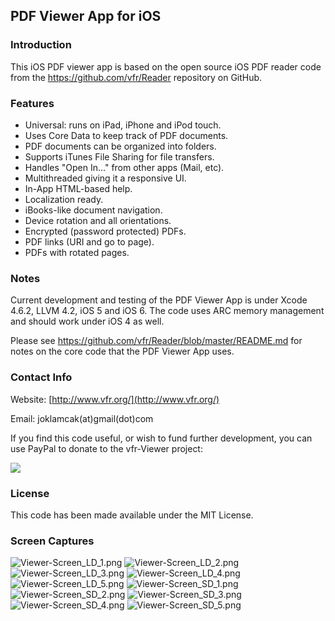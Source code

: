 
## PDF Viewer App for iOS

### Introduction

This iOS PDF viewer app is based on the open source iOS PDF reader
code from the https://github.com/vfr/Reader repository on GitHub.

### Features

 - Universal: runs on iPad, iPhone and iPod touch.
 - Uses Core Data to keep track of PDF documents.
 - PDF documents can be organized into folders.
 - Supports iTunes File Sharing for file transfers.
 - Handles "Open In..." from other apps (Mail, etc).
 - Multithreaded giving it a responsive UI.
 - In-App HTML-based help.
 - Localization ready.
 - iBooks-like document navigation.
 - Device rotation and all orientations.
 - Encrypted (password protected) PDFs.
 - PDF links (URI and go to page).
 - PDFs with rotated pages.

### Notes

Current development and testing of the PDF Viewer App is under Xcode 4.6.2,
LLVM 4.2, iOS 5 and iOS 6. The code uses ARC memory management and should
work under iOS 4 as well.

Please see https://github.com/vfr/Reader/blob/master/README.md for notes
on the core code that the PDF Viewer App uses.

### Contact Info

Website: [http://www.vfr.org/](http://www.vfr.org/)

Email: joklamcak(at)gmail(dot)com

If you find this code useful, or wish to fund further development,
you can use PayPal to donate to the vfr-Viewer project:

<a href="https://www.paypal.com/cgi-bin/webscr?cmd=_donations&business=joklamcak@gmail.com&lc=US&item_name=vfr-Viewer&no_note=1&currency_code=USD"><img src="https://www.paypalobjects.com/en_US/i/btn/btn_donateCC_LG.gif"/></a>

### License

This code has been made available under the MIT License.

### Screen Captures

![Viewer-Screen_LD_1.png](http://i.imgur.com/Kgg2CsJ.png)
![Viewer-Screen_LD_2.png](http://i.imgur.com/093sqKG.jpg)
![Viewer-Screen_LD_3.png](http://i.imgur.com/l7s2M32.png)
![Viewer-Screen_LD_4.png](http://i.imgur.com/s1UA5x2.png)
![Viewer-Screen_LD_5.png](http://i.imgur.com/1M4UlbI.jpg)
![Viewer-Screen_SD_1.png](http://i.imgur.com/5ToUoDD.png)
![Viewer-Screen_SD_2.png](http://i.imgur.com/J7PhSki.jpg)
![Viewer-Screen_SD_3.png](http://i.imgur.com/4wz17F6.png)
![Viewer-Screen_SD_4.png](http://i.imgur.com/kge0hLZ.png)
![Viewer-Screen_SD_5.png](http://i.imgur.com/OmVWsEQ.jpg)
